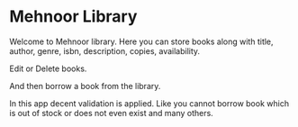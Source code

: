 # Mehnoor Library

Welcome to Mehnoor library. Here you can store books along with title, author, genre, isbn, description, copies, availability.

Edit or Delete books.

And then borrow a book from the library.

In this app decent validation is applied. Like you cannot borrow book which is out of stock or does not even exist and many others.
